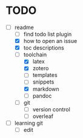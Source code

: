 # TODO

- [ ] readme
  - [ ] find todo list plugin
  - [x] how to open an issue
  - [x] toc descriptions
  - [ ] toolchain
    - [x] latex
    - [x] zotero
    - [ ] templates
    - [ ] snippets
    - [x] markdown
    - [ ] pandoc
  - [ ] git
    - [ ] version control
    - [ ] overleaf
- [ ] learning git
  - [ ] edit
